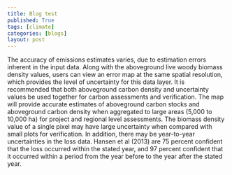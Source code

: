```yaml
---
title: Blog test
published: True
tags: [climate]
categories: [blogs]
layout: post
---
```

<div class="content">
	<p>The accuracy of emissions estimates varies, due to estimation errors inherent in the input data. Along with the aboveground live woody biomass density values, users can view an error map at the same spatial resolution, which provides the level of uncertainty for this data layer. It is recommended that both aboveground carbon density and uncertainty values be used together for carbon assessments and verification. The map will provide accurate estimates of aboveground carbon stocks and aboveground carbon density when aggregated to large areas (5,000 to 10,000 ha) for project and regional level assessments. The biomass density value of a single pixel may have large uncertainty when compared with small plots for verification. In addition, there may be year-to-year uncertainties in the loss data. Hansen et al (2013) are 75 percent confident that the loss occurred within the stated year, and 97 percent confident that it occurred within a period from the year before to the year after the stated year.</p>
</div>
